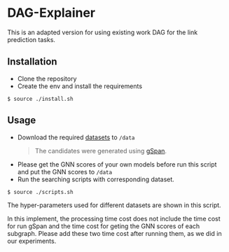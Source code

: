 # DAG-Explainer

This is an adapted version for using existing work DAG for the link prediction tasks.

## Installation
* Clone the repository 
* Create the env and install the requirements

```shell script
$ source ./install.sh
```

## Usage
* Download the required [datasets](https://hkustconnect-my.sharepoint.com/:f:/g/personal/glvab_connect_ust_hk/EqFR8NjD49tLtPp9TgicvjQBxkj_15wDT4D2fdrJ6Adx2A?e=P9NeHI) to `/data`
  > The candidates were generated using [gSpan](https://github.com/betterenvi/gSpan).
* Please get the GNN scores of your own models before run this script and put the GNN scores to `/data`
* Run the searching scripts with corresponding dataset.
```shell script
$ source ./scripts.sh
``` 
The hyper-parameters used for different datasets are shown in this script.

In this implement, the processing time cost does not include the time cost for run gSpan and the time cost for geting the GNN scores of each subgraph. 
Please add these two time cost after running them, as we did in our experiments.
